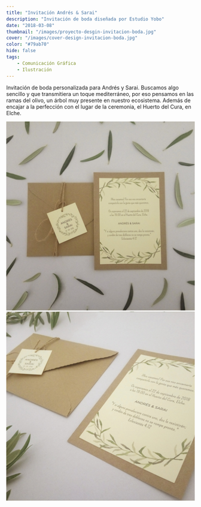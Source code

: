 ```yaml
---
title: "Invitación Andrés & Sarai"
description: "Invitación de boda diseñada por Estudio Yobo"
date: "2018-03-08"
thumbnail: "/images/proyecto-desgin-invitacion-boda.jpg"
cover: "/images/cover-design-invitacion-boda.jpg"
color: "#79ab70"
hide: false
tags:
    - Comunicación Gráfica
    - Ilustración
---
```


Invitación de boda personalizada para Andrés y Sarai. Buscamos algo sencillo y que transmitiera un toque mediterráneo, por eso pensamos en las ramas del olivo, un árbol muy presente en nuestro ecosistema. Además de encajar a la perfección con el lugar de la ceremonia, el Huerto del Cura, en Elche. 

<divide>

<hidden>
<img src="img3-invitacion-a&s.jpg" />
</hidden>
<zoom-image src="img3-invitacion-a&s.jpg"  alt='Invitación Boda'></zoom-image>

<hidden>
<img src="img2-invitacion-a&s.jpg" />
</hidden>
<zoom-image src="img2-invitacion-a&s.jpg"  alt='Invitación Boda'></zoom-image>

</divide>
